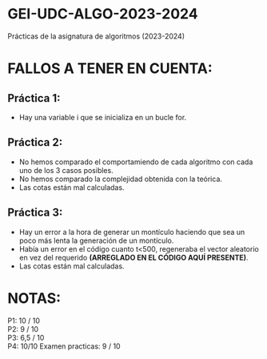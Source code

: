 # GEI-UDC-ALGO-2023-2024
Prácticas de la asignatura de algoritmos (2023-2024)

# **FALLOS A TENER EN CUENTA:**
## Práctica 1:
- Hay una variable i que se inicializa en un bucle for.
## Práctica 2:
- No hemos comparado el comportamiendo de cada algoritmo con cada uno de los 3 casos posibles.
- No hemos comparado la complejidad obtenida con la teórica.
- Las cotas están mal calculadas.
## Práctica 3:
- Hay un error a la hora de generar un montículo haciendo que sea un poco más lenta la generación de un montículo.
- Había un error en el código cuanto t<500, regeneraba el vector aleatorio en vez del requerido **(ARREGLADO EN EL CÓDIGO AQUÍ PRESENTE)**.
- Las cotas están mal calculadas.

# **NOTAS:**
P1: 10 / 10  
P2: 9 / 10  
P3: 6,5 / 10  
P4: 10/10
Examen practicas: 9 / 10
